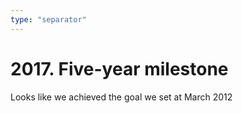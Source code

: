 ```yaml
---
type: "separator"
---
```

# 2017. Five-year milestone
Looks like we achieved the goal we set at March 2012
